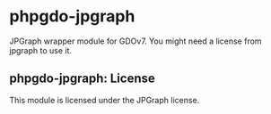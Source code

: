 # phpgdo-jpgraph
JPGraph wrapper module for GDOv7. You might need a license from jpgraph to use it.


## phpgdo-jpgraph: License

This module is licensed under the JPGraph license.
